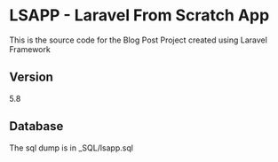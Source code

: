 # LSAPP - Laravel From Scratch App

This is the source code for the Blog Post Project created using Laravel Framework

## Version
5.8

## Database
The sql dump is in _SQL/lsapp.sql
